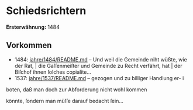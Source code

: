 # Schiedsrichtern

**Ersterwähnung:** 1484

## Vorkommen
- 1484: [jahre/1484/README.md](../jahre/1484/README.md) – Und weil die Gemeinde niht wüßte, wie der Rat, |
die Gaſſenmeiſter und Gemeinde zu Recht verfährt, hat |
der Biſchof ihnen ſolches copialite...
- 1537: [jahre/1537/README.md](../jahre/1537/README.md) – gezogen und zu billiger Handlung er- i

boten, daß man doch zur Abforderung nicht wohl kommen

könnte, ſondern man müſſe darauf bedacht ſein...
